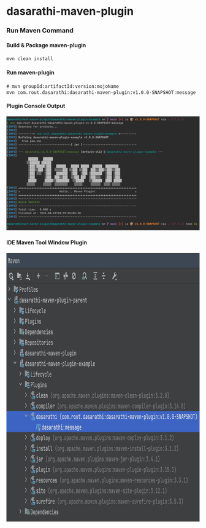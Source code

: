 # dasarathi-maven-plugin

### Run Maven Command

####  Build & Package maven-plugin

``` 
mvn clean install
```

#### Run maven-plugin

``` 
# mvn groupId:artifactId:version:mojoName
mvn com.rout.dasarathi:dasarathi-maven-plugin:v1.0.0-SNAPSHOT:message
```

#### Plugin Console Output
<img src="./docs/img/image-cli-output.png" alt="Plugin Run Console Output">

#### IDE Maven Tool Window Plugin
<img src="./docs/img/image-ide-maven-tool-window-plugin.png" alt="IDE Maven Tool Window Plugin" width="900" height="700">

